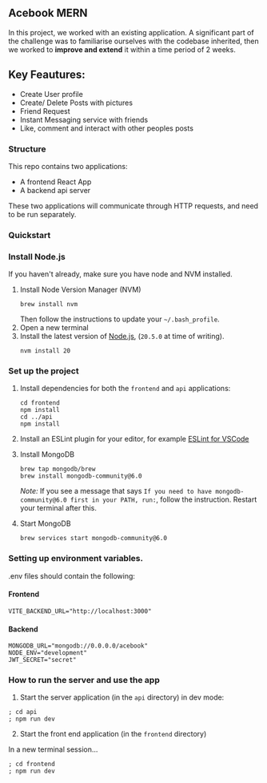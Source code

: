 ## Acebook MERN

In this project, we worked with an existing application. A
significant part of the challenge was to familiarise ourselves with the
codebase inherited, then we worked to **improve and extend** it within a time period of 2 weeks.

## Key Feautures:
- Create User profile
- Create/ Delete Posts with pictures
- Friend Request
- Instant Messaging service with friends
- Like, comment and interact with other peoples posts

### Structure

This repo contains two applications:

- A frontend React App
- A backend api server

These two applications will communicate through HTTP requests, and need to be
run separately.

### Quickstart

### Install Node.js

If you haven't already, make sure you have node and NVM installed.

1. Install Node Version Manager (NVM)
   ```
   brew install nvm
   ```
   Then follow the instructions to update your `~/.bash_profile`.
2. Open a new terminal
3. Install the latest version of [Node.js](https://nodejs.org/en/), (`20.5.0` at
   time of writing).
   ```
   nvm install 20
   ```

### Set up the project

1. Install dependencies for both the `frontend` and `api` applications:
   ```
   cd frontend
   npm install
   cd ../api
   npm install
   ```
2. Install an ESLint plugin for your editor, for example
   [ESLint for VSCode](https://marketplace.visualstudio.com/items?itemName=dbaeumer.vscode-eslint)
3. Install MongoDB
   ```
   brew tap mongodb/brew
   brew install mongodb-community@6.0
   ```
   _Note:_ If you see a message that says
   `If you need to have mongodb-community@6.0 first in your PATH, run:`, follow
   the instruction. Restart your terminal after this.
4. Start MongoDB

   ```
   brew services start mongodb-community@6.0
   ```

### Setting up environment variables.

.env files should contain the following:
#### Frontend
```
VITE_BACKEND_URL="http://localhost:3000"
```
#### Backend

```
MONGODB_URL="mongodb://0.0.0.0/acebook"
NODE_ENV="development"
JWT_SECRET="secret"
```

### How to run the server and use the app

1. Start the server application (in the `api` directory) in dev mode:

```
; cd api
; npm run dev
```

2. Start the front end application (in the `frontend` directory)

In a new terminal session...

```
; cd frontend
; npm run dev
```

